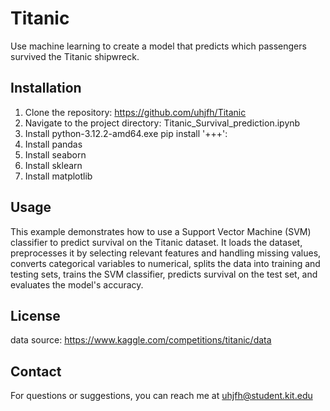 # Titanic

Use machine learning to create a model that predicts which passengers survived the Titanic
shipwreck.

## Installation

1. Clone the repository: https://github.com/uhjfh/Titanic
2. Navigate to the project directory: Titanic_Survival_prediction.ipynb
3. Install python-3.12.2-amd64.exe
   pip install '+++':
5. Install pandas
6. Install seaborn
7. Install sklearn
8. Install matplotlib

## Usage

This example demonstrates how to use a Support Vector Machine (SVM) classifier to predict survival on the Titanic dataset. It loads the dataset, preprocesses it by selecting relevant features and handling missing values, converts categorical variables to numerical, splits the data into training and testing sets, trains the SVM classifier, predicts survival on the test set, and evaluates the model's accuracy.

## License

data source: https://www.kaggle.com/competitions/titanic/data

## Contact

For questions or suggestions, you can reach me at uhjfh@student.kit.edu
